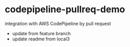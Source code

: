 # codepipeline-pullreq-demo
integration with AWS CodePipeline by pull request
- update from feature branch
- update readme from local3
